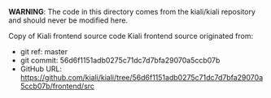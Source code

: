 **WARNING**: The code in this directory comes from the kiali/kiali repository and should never be modified here.

Copy of Kiali frontend source code
Kiali frontend source originated from:
* git ref:    master
* git commit: 56d6f1151adb0275c71dc7d7bfa29070a5ccb07b
* GitHub URL: https://github.com/kiali/kiali/tree/56d6f1151adb0275c71dc7d7bfa29070a5ccb07b/frontend/src
